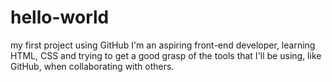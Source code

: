 # hello-world
my first project using GitHub
I'm an aspiring front-end developer, learning HTML, CSS and trying to get a good grasp of the tools that I'll be using, like GitHub, when collaborating with others.
